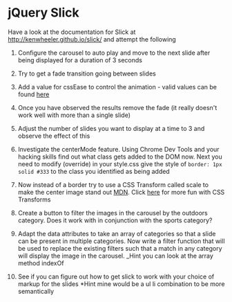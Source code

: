 # jQuery Slick

Have a look at the documentation for Slick at http://kenwheeler.github.io/slick/ and attempt the following

1. Configure the carousel to auto play and move to the next slide after being displayed for a duration of 3 seconds

2. Try to get a fade transition going between slides

3. Add a value for cssEase to control the animation - valid values can be found [here](http://www.w3schools.com/css/css3_transitions.asp)

4. Once you have observed the results remove the fade (it really doesn't work well with more than a single slide)

5. Adjust the number of slides you want to display at a time to 3 and observe the effect of this 

6. Investigate the centerMode feature.  Using Chrome Dev Tools and your hacking skills find out what class gets added to the DOM now.  Next you need to modify (override) in your style.css give the style of `border: 1px solid #333` to the class you identified as being added

7. Now instead of a border try to use a CSS Transform called scale to make the center image stand out [MDN](https://developer.mozilla.org/en-US/docs/Web/CSS/transform).  Click [here](https://css-tricks.com/almanac/properties/t/transform/) for more fun with CSS Transforms

8. Create a button to filter the images in the carousel by the outdoors category.  Does it work with in conjunction with the sports category?

9. Adapt the data attributes to take an array of categories so that a slide can be present in multiple categories.  Now write a filter function that will be used to replace the existing filters such that a match in any category will display the image in the carousel. _Hint you can look at the array method indexOf

10. See if you can figure out how to get slick to work with your choice of markup for the slides *Hint mine would be a ul li combination to be more semantically 